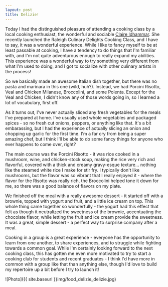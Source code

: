 ```yaml
---
layout: post
title: Delizie!
---
```


Today I had the distinguished pleasure of attending a cooking class by a local cooking enthusiast, the wonderful and sociable <a href="http://deliziedelizie.com">Claire Idhammar</a>. She recently launched the Raleigh Culinary Delights Cooking Class, and I have to say, it was a wonderful experience. While I like to fancy myself to be at least passable at cooking, I have a tendency to do things that I'm familiar with, and I'm not quite adventurous enough to really expand my abilities. This experience was a wonderful way to try something very different from what I'm used to doing, and I got to socialize with other culinary artists in the process!

So we basically made an awesome Italian dish together, but there was no pasta and marinara in this one (wild, huh?). Instead, we had Porcini Risotto, Veal and Chicken Milanese, Broccolini, and some Polenta. Except for the Veal and Chicken, I didn't know any of those words going in, so I learned a lot of vocabulary, first off.

As it turns out, I've never actually sliced any fresh vegetables for the meals I've prepared at home. I've usually used whole vegetables and packaged spices - so no fresh cut onions, peppers, or anything like that. It's a bit embarassing, but I had the experience of actually slicing an onion and chopping up garlic for the first time. I'm a far cry from being a super amazing chef, but I think I'll be able to do some fancy things for anyone who ever happens to come over, right?

The main course was the Porcini Risotto - it was rice cooked in a mushroom, wine, and chicken-stock soup, making the rice very rich and flavorful, covered with a thick and creamy gravy-esque texture... nothing like the steamed white rice I make for stir fry. I typically don't like mushrooms, but the flavor was so vibrant that I really enjoyed it - where the flavor for the Risotto was really rich, the Broccolini helped tone it down for me, so there was a good balance of flavors on my plate.

We finished off the meal with a really awesome dessert - it started off with a brownie, topped with yogurt and fruit, and a little ice cream on top. This whole thing came together so wonderfully - the yogurt had this effect that felt as though it neutralized the sweetness of the brownie, accentuating the chocolate flavor, while letting the fruit and ice cream provide the sweetness. It was a great, simple dessert - a perfect way to surprise company after a meal.

Cooking in a group is a great experience - everyone has the opportunity to learn from one another, to share experiences, and to struggle while fighting towards a common goal. While I'm certainly looking forward to the next cooking class, this has gotten me even more motivated to try to start a cooking club for students and recent graduates - I think I'd have more in common with a group like that than anything else, though I'd love to build my repertoire up a bit before I try to launch it!

![Photo]({{ site.baseurl }}img/food_delizie_delizie.jpg)

